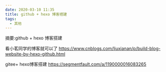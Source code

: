 ```yaml
---
date: 2020-03-10 11:35
title: github + hexo 博客搭建
tags:
  - 其他
---
```


摘要:github + hexo 博客搭建 
<!--more-->
看小茗同学的博客就可以了
https://www.cnblogs.com/liuxianan/p/build-blog-website-by-hexo-github.html

gitee+ hexo博客搭建
https://segmentfault.com/a/1190000016083265